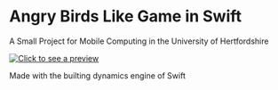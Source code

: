 # Angry Birds Like Game in Swift

A Small Project for Mobile Computing in the
University of Hertfordshire

[![Click to see a preview](https://img.youtube.com/vi/X2YWT449R_E/0.jpg)](https://www.youtube.com/watch?v=X2YWT449R_E)

Made with the builting dynamics engine of Swift
